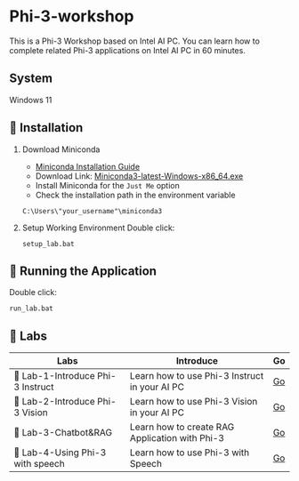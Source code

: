 # Phi-3-workshop

This is a Phi-3 Workshop based on Intel AI PC. You can learn how to complete related Phi-3 applications on Intel AI PC in 60 minutes.

## System 

Windows 11

## 📖 Installation

1. Download Miniconda

   - [Miniconda Installation Guide](https://docs.anaconda.com/free/miniconda/)  
   - Download Link: [Miniconda3-latest-Windows-x86_64.exe](https://repo.anaconda.com/miniconda/Miniconda3-latest-Windows-x86_64.exe)  
   - Install Miniconda for the `Just Me` option  
   - Check the installation path in the environment variable  
   ```
   C:\Users\"your_username"\miniconda3
   ```

2. Setup Working Environment
   Double click:
   ```
   setup_lab.bat
   ```

## 🏃 Running the Application
   Double click:
   ```
   run_lab.bat
   ```

## 🧪 Labs

| Labs    | Introduce | Go |
| -------- | ------- |  ------- |
| 🚀 Lab-1-Introduce Phi-3 Instruct  | Learn how to use Phi-3 Instruct in your AI PC    |  [Go](./lab-1-phi3-instruct.ipynb)    |
| 🚀 Lab-2-Introduce Phi-3 Vision | Learn how to use Phi-3 Vision in your AI PC      |  [Go](./lab-2-phi3-vision.ipynb)    |
| 🚀 Lab-3-Chatbot&RAG    | Learn how to create RAG Application with Phi-3   |  [Go](./lab-3-chatbot-rag.ipynb)    |
| 🚀 Lab-4-Using Phi-3 with speech    | Learn how to use Phi-3 with Speech     |  [Go](./lab-4-phi3-speech.ipynb)     |